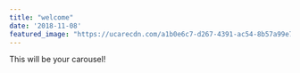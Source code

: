 ```yaml
---
title: "welcome"
date: '2018-11-08'
featured_image: "https://ucarecdn.com/a1b0e6c7-d267-4391-ac54-8b57a99e7240/"
---
```


This will be your carousel!
